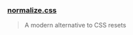 ### [normalize.css](https://github.com/necolas/normalize.css/)
> A modern alternative to CSS resets
